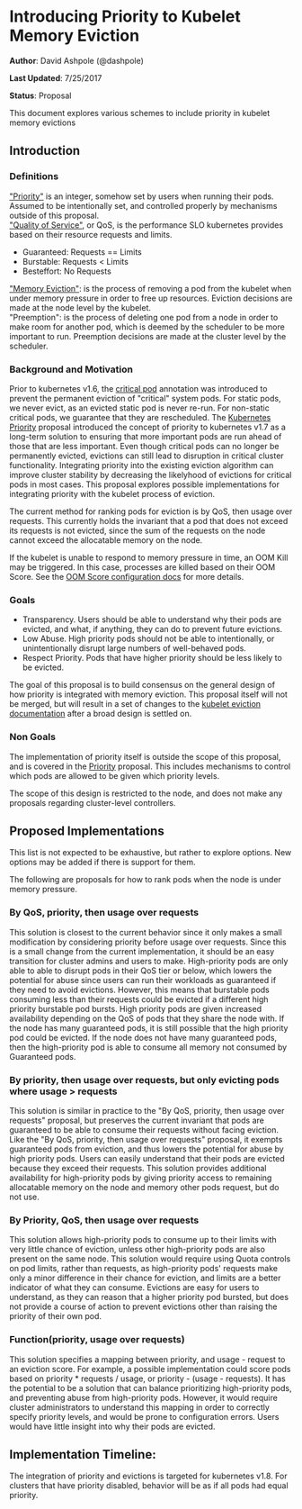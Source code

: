 # Introducing Priority to Kubelet Memory Eviction

**Author**: David Ashpole (@dashpole)

**Last Updated**: 7/25/2017

**Status**: Proposal

This document explores various schemes to include priority in kubelet memory evictions

## Introduction

### Definitions
["Priority"](https://github.com/kubernetes/community/blob/master/contributors/design-proposals/pod-priority-api.md) is an integer, somehow set by users when running their pods.  Assumed to be intentionally set, and controlled properly by mechanisms outside of this proposal.  
["Quality of Service"](https://github.com/kubernetes/community/blob/master/contributors/design-proposals/resource-qos.md), or QoS, is the performance SLO kubernetes provides based on their resource requests and limits.
 - Guaranteed: Requests == Limits  
 - Burstable: Requests < Limits  
 - Besteffort: No Requests  

["Memory Eviction"](https://github.com/kubernetes/community/blob/master/contributors/design-proposals/kubelet-eviction.md): is the process of removing a pod from the kubelet when under memory pressure in order to free up resources.  Eviction decisions are made at the node level by the kubelet.  
"Preemption": is the process of deleting one pod from a node in order to make room for another pod, which is deemed by the scheduler to be more important to run.  Preemption decisions are made at the cluster level by the scheduler.  

### Background and Motivation
Prior to kubernetes v1.6, the [critical pod](https://github.com/kubernetes/community/blob/master/contributors/design-proposals/rescheduling-for-critical-pods.md) annotation was introduced to prevent the permanent eviction of "critical" system pods.  For static pods, we never evict, as an evicted static pod is never re-run.  For non-static critical pods, we guarantee that they are rescheduled.  The [Kubernetes Priority](https://github.com/kubernetes/community/blob/master/contributors/design-proposals/pod-priority-api.md) proposal introduced the concept of priority to kubernetes v1.7 as a long-term solution to ensuring that more important pods are run ahead of those that are less important.  Even though critical pods can no longer be permanently evicted, evictions can still lead to disruption in critical cluster functionality.  Integrating priority into the existing eviction algorithm can improve cluster stability by decreasing the likelyhood of evictions for critical pods in most cases.  This proposal explores possible implementations for integrating priority with the kubelet process of eviction.

The current method for ranking pods for eviction is by QoS, then usage over requests.  This currently holds the invariant that a pod that does not exceed its requests is not evicted, since the sum of the requests on the node cannot exceed the allocatable memory on the node.

If the kubelet is unable to respond to memory pressure in time, an OOM Kill may be triggered.  In this case, processes are killed based on their OOM Score.  See the [OOM Score configuration docs](https://github.com/kubernetes/community/blob/master/contributors/design-proposals/resource-qos.md#oom-score-configuration-at-the-nodes) for more details.

### Goals
 - Transparency.  Users should be able to understand why their pods are evicted, and what, if anything, they can do to prevent future evictions.
 - Low Abuse.  High priority pods should not be able to intentionally, or unintentionally disrupt large numbers of well-behaved pods.
 - Respect Priority.  Pods that have higher priority should be less likely to be evicted.

The goal of this proposal is to build consensus on the general design of how priority is integrated with memory eviction.  This proposal itself will not be merged, but will result in a set of changes to the [kubelet eviction documentation](https://github.com/kubernetes/community/blob/master/contributors/design-proposals/kubelet-eviction.md) after a broad design is settled on.

### Non Goals
The implementation of priority itself is outside the scope of this proposal, and is covered in the [Priority](https://github.com/kubernetes/community/blob/master/contributors/design-proposals/pod-priority-api.md) proposal.  This includes mechanisms to control which pods are allowed to be given which priority levels.

The scope of this design is restricted to the node, and does not make any proposals regarding cluster-level controllers.

## Proposed Implementations
This list is not expected to be exhaustive, but rather to explore options.  New options may be added if there is support for them.

The following are proposals for how to rank pods when the node is under memory pressure.

### By QoS, priority, then usage over requests
This solution is closest to the current behavior since it only makes a small modification by considering priority before usage over requests.  Since this is a small change from the current implementation, it should be an easy transition for cluster admins and users to make.  High-priority pods are only able to able to disrupt pods in their QoS tier or below, which lowers the potential for abuse since users can run their workloads as guaranteed if they need to avoid evictions.  However, this means that burstable pods consuming less than their requests could be evicted if a different high priority burstable pod bursts.  High priority pods are given increased availability depending on the QoS of pods that they share the node with.  If the node has many guaranteed pods, it is still possible that the high priority pod could be evicted.  If the node does not have many guaranteed pods, then the high-priority pod is able to consume all memory not consumed by Guaranteed pods.

### By priority, then usage over requests, but only evicting pods where usage > requests
This solution is similar in practice to the "By QoS, priority, then usage over requests" proposal, but preserves the current invariant that pods are guaranteed to be able to consume their requests without facing eviction.  Like the "By QoS, priority, then usage over requests" proposal, it exempts guaranteed pods from eviction, and thus lowers the potential for abuse by high priority pods.  Users can easily understand that their pods are evicted because they exceed their requests.  This solution provides additional availability for high-priority pods by giving priority access to remaining allocatable memory on the node and memory other pods request, but do not use. 

### By Priority, QoS, then usage over requests
This solution allows high-priority pods to consume up to their limits with very little chance of eviction, unless other high-priority pods are also present on the same node.  This solution would require using Quota controls on pod limits, rather than requests, as high-priority pods' requests make only a minor difference in their chance for eviction, and limits are a better indicator of what they can consume.  Evictions are easy for users to understand, as they can reason that a higher priority pod bursted, but does not provide a course of action to prevent evictions other than raising the priority of their own pod.

### Function(priority, usage over requests)
This solution specifies a mapping between priority, and usage - request to an eviction score.  For example, a possible implementation could score pods based on priority * requests / usage, or priority - (usage - requests).  It has the potential to be a solution that can balance prioritizing high-priority pods, and preventing abuse from high-priority pods.  However, it would require cluster administrators to understand this mapping in order to correctly specify priority levels, and would be prone to configuration errors.  Users would have little insight into why their pods are evicted.

## Implementation Timeline:
The integration of priority and evictions is targeted for kubernetes v1.8.  For clusters that have priority disabled, behavior will be as if all pods had equal priority.
